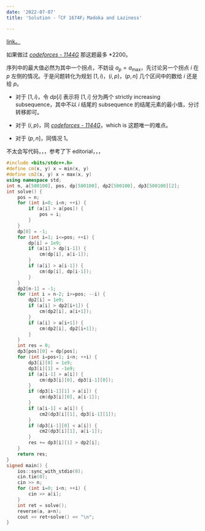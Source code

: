 ```yaml
---
date: '2022-07-07'
title: 'Solution -「CF 1674F」Madoka and Laziness'

---
```


[link。](https://codeforces.com/problemset/problem/1647/F)

如果做过 [*codeforces - 1144G*](https://codeforces.com/problemset/problem/1144/G) 那这题最多 \*2200。

序列中的最大值必然为其中一个拐点，不妨设 $a_p = a_\max$，先讨论另一个拐点 $i$ 在 $p$ 左侧的情况。于是问题转化为规划 $[1, i)$，$(i, p)$，$(p, n]$ 几个区间中的数给 $i$ 还是给 $p$。

- 对于 $[1, i)$，令 $dp[i]$ 表示将 $[1, i]$ 分为两个 strictly increasing subsequence，其中不以 $i$ 结尾的 subsequence 的结尾元素的最小值，分讨转移即可。

- 对于 $(i, p)$，同 [*codeforces - 1144G*](https://codeforces.com/problemset/problem/1144/G)，which is 这题唯一的难点。

- 对于 $(p, n]$，同情况 1。

不太会写代码，，，参考了下 editorial，，，

```cpp
#include <bits/stdc++.h>
#define cm(x, y) x = min(x, y)
#define cm2(x, y) x = max(x, y)
using namespace std;
int n, a[500100], pos, dp[500100], dp2[500100], dp3[500100][2];
int solve() {
    pos = n;
    for (int i=0; i<n; ++i) {
        if (a[i] > a[pos]) {
            pos = i;
        }
    }
    dp[0] = -1;
    for (int i=1; i<=pos; ++i) {
        dp[i] = 1e9;
        if (a[i] > dp[i-1]) {
            cm(dp[i], a[i-1]);
        }
        if (a[i] > a[i-1]) {
            cm(dp[i], dp[i-1]);
        }
    }
    dp2[n-1] = -1;
    for (int i = n-2; i>=pos; --i) {
        dp2[i] = 1e9;
        if (a[i] > dp2[i+1]) {
            cm(dp2[i], a[i+1]);
        }
        if (a[i] > a[i+1]) {
            cm(dp2[i], dp2[i+1]);
        }
    }
    int res = 0;
    dp3[pos][0] = dp[pos];
    for (int i=pos+1; i<n; ++i) {
        dp3[i][0] = 1e9;
        dp3[i][1] = -1e9;
        if (a[i-1] > a[i]) {
            cm(dp3[i][0], dp3[i-1][0]);
        }
        if (dp3[i-1][1] > a[i]) {
            cm(dp3[i][0], a[i-1]);
        }
        if (a[i-1] < a[i]) {
            cm2(dp3[i][1], dp3[i-1][1]);
        }
        if (dp3[i-1][0] < a[i]) {
            cm2(dp3[i][1], a[i-1]);
        }
        res += dp3[i][1] > dp2[i];
    }
    return res;
}
signed main() {
    ios::sync_with_stdio(0);
    cin.tie(0);
    cin >> n;
    for (int i=0; i<n; ++i) {
        cin >> a[i];
    }
    int ret = solve();
    reverse(a, a+n);
    cout << ret+solve() << "\n";
}
```